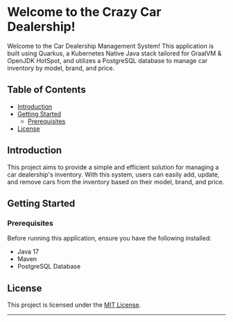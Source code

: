 # Welcome to the Crazy Car Dealership!

Welcome to the Car Dealership Management System! This application is built using Quarkus, a Kubernetes Native Java stack tailored for GraalVM & OpenJDK HotSpot, and utilizes a PostgreSQL database to manage car inventory by model, brand, and price.

## Table of Contents

- [Introduction](#introduction)
- [Getting Started](#getting-started)
    - [Prerequisites](#prerequisites)
- [License](#license)

## Introduction

This project aims to provide a simple and efficient solution for managing a car dealership's inventory. With this system, users can easily add, update, and remove cars from the inventory based on their model, brand, and price.

## Getting Started

### Prerequisites

Before running this application, ensure you have the following installed:

- Java 17
- Maven
- PostgreSQL Database

## License

This project is licensed under the [MIT License](LICENSE).

---